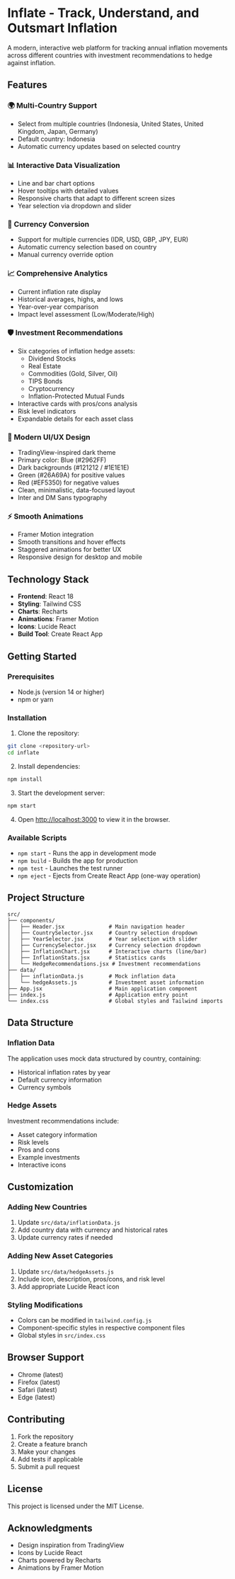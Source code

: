 # Inflate - Track, Understand, and Outsmart Inflation

A modern, interactive web platform for tracking annual inflation movements across different countries with investment recommendations to hedge against inflation.

## Features

### 🌍 Multi-Country Support
- Select from multiple countries (Indonesia, United States, United Kingdom, Japan, Germany)
- Default country: Indonesia
- Automatic currency updates based on selected country

### 📊 Interactive Data Visualization
- Line and bar chart options
- Hover tooltips with detailed values
- Responsive charts that adapt to different screen sizes
- Year selection via dropdown and slider

### 💱 Currency Conversion
- Support for multiple currencies (IDR, USD, GBP, JPY, EUR)
- Automatic currency selection based on country
- Manual currency override option

### 📈 Comprehensive Analytics
- Current inflation rate display
- Historical averages, highs, and lows
- Year-over-year comparison
- Impact level assessment (Low/Moderate/High)

### 🛡️ Investment Recommendations
- Six categories of inflation hedge assets:
  - Dividend Stocks
  - Real Estate
  - Commodities (Gold, Silver, Oil)
  - TIPS Bonds
  - Cryptocurrency
  - Inflation-Protected Mutual Funds
- Interactive cards with pros/cons analysis
- Risk level indicators
- Expandable details for each asset class

### 🎨 Modern UI/UX Design
- TradingView-inspired dark theme
- Primary color: Blue (#2962FF)
- Dark backgrounds (#121212 / #1E1E1E)
- Green (#26A69A) for positive values
- Red (#EF5350) for negative values
- Clean, minimalistic, data-focused layout
- Inter and DM Sans typography

### ⚡ Smooth Animations
- Framer Motion integration
- Smooth transitions and hover effects
- Staggered animations for better UX
- Responsive design for desktop and mobile

## Technology Stack

- **Frontend**: React 18
- **Styling**: Tailwind CSS
- **Charts**: Recharts
- **Animations**: Framer Motion
- **Icons**: Lucide React
- **Build Tool**: Create React App

## Getting Started

### Prerequisites
- Node.js (version 14 or higher)
- npm or yarn

### Installation

1. Clone the repository:
```bash
git clone <repository-url>
cd inflate
```

2. Install dependencies:
```bash
npm install
```

3. Start the development server:
```bash
npm start
```

4. Open [http://localhost:3000](http://localhost:3000) to view it in the browser.

### Available Scripts

- `npm start` - Runs the app in development mode
- `npm build` - Builds the app for production
- `npm test` - Launches the test runner
- `npm eject` - Ejects from Create React App (one-way operation)

## Project Structure

```
src/
├── components/
│   ├── Header.jsx              # Main navigation header
│   ├── CountrySelector.jsx     # Country selection dropdown
│   ├── YearSelector.jsx        # Year selection with slider
│   ├── CurrencySelector.jsx    # Currency selection dropdown
│   ├── InflationChart.jsx      # Interactive charts (line/bar)
│   ├── InflationStats.jsx      # Statistics cards
│   └── HedgeRecommendations.jsx # Investment recommendations
├── data/
│   ├── inflationData.js        # Mock inflation data
│   └── hedgeAssets.js          # Investment asset information
├── App.jsx                     # Main application component
├── index.js                    # Application entry point
└── index.css                   # Global styles and Tailwind imports
```

## Data Structure

### Inflation Data
The application uses mock data structured by country, containing:
- Historical inflation rates by year
- Default currency information
- Currency symbols

### Hedge Assets
Investment recommendations include:
- Asset category information
- Risk levels
- Pros and cons
- Example investments
- Interactive icons

## Customization

### Adding New Countries
1. Update `src/data/inflationData.js`
2. Add country data with currency and historical rates
3. Update currency rates if needed

### Adding New Asset Categories
1. Update `src/data/hedgeAssets.js`
2. Include icon, description, pros/cons, and risk level
3. Add appropriate Lucide React icon

### Styling Modifications
- Colors can be modified in `tailwind.config.js`
- Component-specific styles in respective component files
- Global styles in `src/index.css`

## Browser Support

- Chrome (latest)
- Firefox (latest)
- Safari (latest)
- Edge (latest)

## Contributing

1. Fork the repository
2. Create a feature branch
3. Make your changes
4. Add tests if applicable
5. Submit a pull request

## License

This project is licensed under the MIT License.

## Acknowledgments

- Design inspiration from TradingView
- Icons by Lucide React
- Charts powered by Recharts
- Animations by Framer Motion